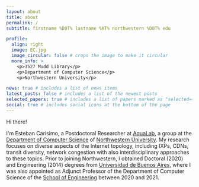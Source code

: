 ```yaml
---
layout: about
title: about
permalink: /
subtitle: firstname %D0T% lastname %AT% northwestern %D0T% edu

profile:
  align: right
  image: EC.jpg
  image_circular: false # crops the image to make it circular
  more_info: >
    <p>3527 Mudd Library</p>
    <p>Department of Computer Science</p>
    <p>Northwestern University</p>

news: true # includes a list of news items
latest_posts: false # includes a list of the newest posts
selected_papers: true # includes a list of papers marked as "selected={true}"
social: true # includes social icons at the bottom of the page
---
```


Hi there!

I'm Esteban Carisimo, a Postdoctoral Researcher at [AquaLab](https://aqualab.cs.northwestern.edu), a group at the [Department of Computer Science](https://www.mccormick.northwestern.edu/computer-science/) of [Northwestern University](https://www.northwestern.edu). My research focuses on diverse aspects of the Internet topology, including IXPs, CDNs, transit diversity, network congestion with also interdisciplinary approaches to these topics. Prior to joining Northwestern, I obtained Doctoral (2020) and Engineering (2014) degrees from [Universidad de Buenos Aires](https://www.uba.ar/#/), where I was also appointed as Adjunct Professor of the Department of Computer Science of the [School of Engineering](https://www.fi.uba.ar) between 2020 and 2021.
